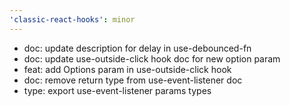 ```yaml
---
'classic-react-hooks': minor
---
```


- doc: update description for delay in use-debounced-fn
- doc: update use-outside-click hook doc for new option param
- feat: add Options param in use-outside-click hook
- doc: remove return type from use-event-listener doc
- type: export use-event-listener params types
